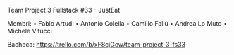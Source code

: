 Team Project 3 Fullstack #33 - JustEat

Membri:
• Fabio Artudi
• Antonio Colella
• Camillo Fallù
• Andrea Lo Muto
• Michele Vitucci

Bacheca:
https://trello.com/b/xF8cjGcw/team-project-3-fs33
